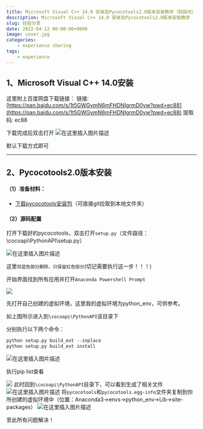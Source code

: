 ```yaml
---
title: Microsoft Visual C++ 14.0 安装及Pycocotools2.0版本安装教学（防踩坑）
description: Microsoft Visual C++ 14.0 安装及Pycocotools2.0版本安装教学
slug: 经验分享
date: 2022-04-12 00:00:00+0000
image: cover.jpg
categories:
    - experience sharing
tags:
    - experience
---
```




## 1、Microsoft Visual C++ 14.0安装

这里附上百度网盘下载链接：
链接: [https://pan.baidu.com/s/1t5GWGymN6mFHDNlgrmD0yw?pwd=ec88](https://pan.baidu.com/s/1t5GWGymN6mFHDNlgrmD0yw?pwd=ec88) 提取码: ec88

下载完成后双击打开
![在这里插入图片描述](https://img-blog.csdnimg.cn/04150c3c158c4baab13f0646ab6bb578.png)


默认下载方式即可 

---

## 2、Pycocotools2.0版本安装

#### （1）准备材料：

* [下载pycocotools安装包](https://github.com/cocodataset/cocoapi)（可直接git拉取到本地文件夹）

#### （2）源码配置

打开下载好的pycocotools，双击打开`setup.py`（文件路径：\cocoapi\PythonAPI\setup.py）

![在这里插入图片描述](https://img-blog.csdnimg.cn/985a37a42b1043bc9dc87d3c3e4e1d0f.png)


这里`将蓝色部分删除，只保留红色部分`(切记需要执行这一步！！！)

开始界面找到所有应用并打开`Anaconda Powershell Prompt`

![](https://img-blog.csdnimg.cn/9ad6e210127c49c9bfb16f9fd9b65968.png)


先打开自己创建的虚拟环境，这里我的虚拟环境为python_env，可供参考。

如上图所示进入到`\cocoapi\PythonAPI`该目录下

分别执行以下两个命令：

```python
python setup.py build_ext --inplace
python setup.py build_ext install
```

![在这里插入图片描述](https://img-blog.csdnimg.cn/02ec23e44b3848609cc74c8c28368a0f.png)


执行pip list查看

![](https://img-blog.csdnimg.cn/642adca979d64daba7f8d2164e88443c.png)
此时回到`\cocoapi\PythonAPI`目录下，可以看到生成了相关文件
![在这里插入图片描述](https://img-blog.csdnimg.cn/bdde5563cb794cf1962800f4656b71f5.png)
将`pycocotools`和`pycocotools.egg-info`文件夹复制到你所创建的虚拟环境中（位置：Anaconda3->envs->python_env->Lib->site-packages）
![在这里插入图片描述](https://img-blog.csdnimg.cn/8dd05ee9c4724de4a2ba536ad84aec81.png)


至此所有问题解决！
